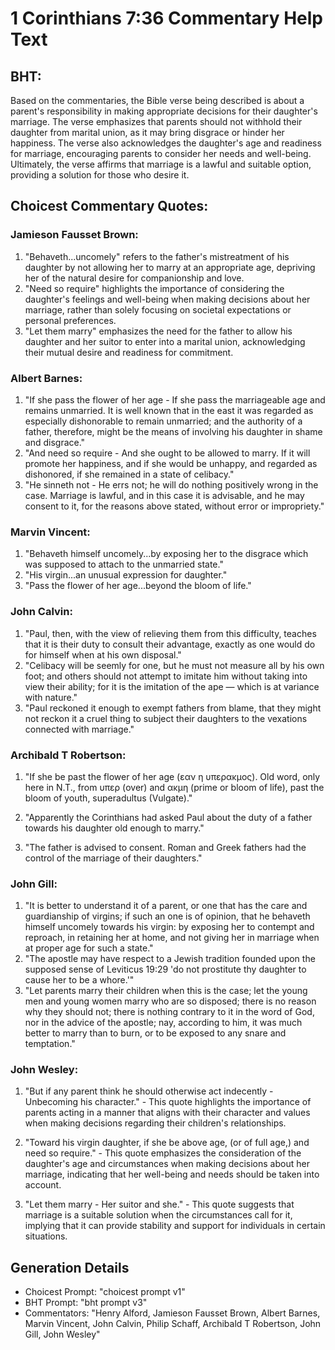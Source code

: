 # 1 Corinthians 7:36 Commentary Help Text

## BHT:
Based on the commentaries, the Bible verse being described is about a parent's responsibility in making appropriate decisions for their daughter's marriage. The verse emphasizes that parents should not withhold their daughter from marital union, as it may bring disgrace or hinder her happiness. The verse also acknowledges the daughter's age and readiness for marriage, encouraging parents to consider her needs and well-being. Ultimately, the verse affirms that marriage is a lawful and suitable option, providing a solution for those who desire it.

## Choicest Commentary Quotes:
### Jamieson Fausset Brown:
1. "Behaveth...uncomely" refers to the father's mistreatment of his daughter by not allowing her to marry at an appropriate age, depriving her of the natural desire for companionship and love.
2. "Need so require" highlights the importance of considering the daughter's feelings and well-being when making decisions about her marriage, rather than solely focusing on societal expectations or personal preferences.
3. "Let them marry" emphasizes the need for the father to allow his daughter and her suitor to enter into a marital union, acknowledging their mutual desire and readiness for commitment.

### Albert Barnes:
1. "If she pass the flower of her age - If she pass the marriageable age and remains unmarried. It is well known that in the east it was regarded as especially dishonorable to remain unmarried; and the authority of a father, therefore, might be the means of involving his daughter in shame and disgrace."
2. "And need so require - And she ought to be allowed to marry. If it will promote her happiness, and if she would be unhappy, and regarded as dishonored, if she remained in a state of celibacy."
3. "He sinneth not - He errs not; he will do nothing positively wrong in the case. Marriage is lawful, and in this case it is advisable, and he may consent to it, for the reasons above stated, without error or impropriety."

### Marvin Vincent:
1. "Behaveth himself uncomely...by exposing her to the disgrace which was supposed to attach to the unmarried state."
2. "His virgin...an unusual expression for daughter."
3. "Pass the flower of her age...beyond the bloom of life."

### John Calvin:
1. "Paul, then, with the view of relieving them from this difficulty, teaches that it is their duty to consult their advantage, exactly as one would do for himself when at his own disposal."
2. "Celibacy will be seemly for one, but he must not measure all by his own foot; and others should not attempt to imitate him without taking into view their ability; for it is the imitation of the ape — which is at variance with nature."
3. "Paul reckoned it enough to exempt fathers from blame, that they might not reckon it a cruel thing to subject their daughters to the vexations connected with marriage."

### Archibald T Robertson:
1. "If she be past the flower of her age (εαν η υπερακμος). Old word, only here in N.T., from υπερ (over) and ακμη (prime or bloom of life), past the bloom of youth, superadultus (Vulgate)."

2. "Apparently the Corinthians had asked Paul about the duty of a father towards his daughter old enough to marry."

3. "The father is advised to consent. Roman and Greek fathers had the control of the marriage of their daughters."

### John Gill:
1. "It is better to understand it of a parent, or one that has the care and guardianship of virgins; if such an one is of opinion, that he behaveth himself uncomely towards his virgin: by exposing her to contempt and reproach, in retaining her at home, and not giving her in marriage when at proper age for such a state."
2. "The apostle may have respect to a Jewish tradition founded upon the supposed sense of Leviticus 19:29 'do not prostitute thy daughter to cause her to be a whore.'"
3. "Let parents marry their children when this is the case; let the young men and young women marry who are so disposed; there is no reason why they should not; there is nothing contrary to it in the word of God, nor in the advice of the apostle; nay, according to him, it was much better to marry than to burn, or to be exposed to any snare and temptation."

### John Wesley:
1. "But if any parent think he should otherwise act indecently - Unbecoming his character." - This quote highlights the importance of parents acting in a manner that aligns with their character and values when making decisions regarding their children's relationships.

2. "Toward his virgin daughter, if she be above age, (or of full age,) and need so require." - This quote emphasizes the consideration of the daughter's age and circumstances when making decisions about her marriage, indicating that her well-being and needs should be taken into account.

3. "Let them marry - Her suitor and she." - This quote suggests that marriage is a suitable solution when the circumstances call for it, implying that it can provide stability and support for individuals in certain situations.


## Generation Details
- Choicest Prompt: "choicest prompt v1"
- BHT Prompt: "bht prompt v3"
- Commentators: "Henry Alford, Jamieson Fausset Brown, Albert Barnes, Marvin Vincent, John Calvin, Philip Schaff, Archibald T Robertson, John Gill, John Wesley"
